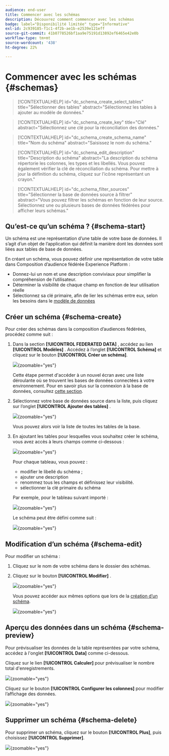 ```yaml
---
audience: end-user
title: Commencer avec les schémas
description: Découvrez comment commencer avec les schémas
badge: label="Disponibilité limitée" type="Informative"
exl-id: 2c939185-f1c1-4f2b-ae1b-e2539e121eff
source-git-commit: 41b0778526bf1aa9e75191d13892ef6465e42e0b
workflow-type: tm+mt
source-wordcount: '438'
ht-degree: 22%

---
```


# Commencer avec les schémas {#schemas}


>[!CONTEXTUALHELP]
>id="dc_schema_create_select_tables"
>title="Sélectionner des tables"
>abstract="Sélectionnez les tables à ajouter au modèle de données."

>[!CONTEXTUALHELP]
>id="dc_schema_create_key"
>title="Clé"
>abstract="Sélectionnez une clé pour la réconciliation des données."

>[!CONTEXTUALHELP]
>id="dc_schema_create_schema_name"
>title="Nom du schéma"
>abstract="Saisissez le nom du schéma."


>[!CONTEXTUALHELP]
>id="dc_schema_edit_description"
>title="Description du schéma"
>abstract="La description du schéma répertorie les colonnes, les types et les libellés. Vous pouvez également vérifier la clé de réconciliation du schéma. Pour mettre à jour la définition du schéma, cliquez sur l’icône représentant un crayon."

>[!CONTEXTUALHELP]
>id="dc_schema_filter_sources"
>title="Sélectionner la base de données source à filtrer"
>abstract="Vous pouvez filtrer les schémas en fonction de leur source. Sélectionnez une ou plusieurs bases de données fédérées pour afficher leurs schémas."


## Qu’est-ce qu’un schéma ? {#schema-start}

Un schéma est une représentation d’une table de votre base de données. Il s’agit d’un objet de l’application qui définit la manière dont les données sont liées aux tables de base de données.

En créant un schéma, vous pouvez définir une représentation de votre table dans Composition d’audience fédérée Experience Platform :

* Donnez-lui un nom et une description conviviaux pour simplifier la compréhension de l’utilisateur.
* Déterminer la visibilité de chaque champ en fonction de leur utilisation réelle
* Sélectionnez sa clé primaire, afin de lier les schémas entre eux, selon les besoins dans le [modèle de données](../data-management/gs-models.md#data-model-start)

## Créer un schéma {#schema-create}

Pour créer des schémas dans la composition d’audiences fédérées, procédez comme suit :

1. Dans la section **[!UICONTROL FEDERATED DATA]** , accédez au lien **[!UICONTROL Modèles]** . Accédez à l’onglet **[!UICONTROL Schéma]** et cliquez sur le bouton **[!UICONTROL Créer un schéma]**.

   ![](assets/schema_create.png){zoomable="yes"}

   Cette étape permet d&#39;accéder à un nouvel écran avec une liste déroulante où se trouvent les bases de données connectées à votre environnement. Pour en savoir plus sur la connexion à la base de données, consultez [cette section](../connections/connections.md#connections-fdb).

1. Sélectionnez votre base de données source dans la liste, puis cliquez sur l’onglet **[!UICONTROL Ajouter des tables]** .

   ![](assets/schema_tables.png){zoomable="yes"}

   Vous pouvez alors voir la liste de toutes les tables de la base.

1. En ajoutant les tables pour lesquelles vous souhaitez créer le schéma, vous avez accès à leurs champs comme ci-dessous :

   ![](assets/schema_fields.png){zoomable="yes"}

   Pour chaque tableau, vous pouvez :

   * modifier le libellé du schéma ;
   * ajouter une description
   * renommez tous les champs et définissez leur visibilité.
   * sélectionner la clé primaire du schéma

   Par exemple, pour le tableau suivant importé :

   ![](assets/schema_lumaorder.png){zoomable="yes"}

   Le schéma peut être défini comme suit :

   ![](assets/schema_lumaorders.png){zoomable="yes"}

## Modification d’un schéma {#schema-edit}

Pour modifier un schéma :

1. Cliquez sur le nom de votre schéma dans le dossier des schémas.

1. Cliquez sur le bouton **[!UICONTROL Modifier]** .

   ![](assets/schema_edit.png){zoomable="yes"}

   Vous pouvez accéder aux mêmes options que lors de la [création d’un schéma](#schema-create).

   ![](assets/schema_edit_orders.png){zoomable="yes"}

## Aperçu des données dans un schéma {#schema-preview}

Pour prévisualiser les données de la table représentées par votre schéma, accédez à l&#39;onglet **[!UICONTROL Data]** comme ci-dessous.

Cliquez sur le lien **[!UICONTROL Calculer]** pour prévisualiser le nombre total d&#39;enregistrements.

![](assets/schema_data.png){zoomable="yes"}

Cliquez sur le bouton **[!UICONTROL Configurer les colonnes]** pour modifier l’affichage des données.

![](assets/schema_columns.png){zoomable="yes"}

## Supprimer un schéma {#schema-delete}

Pour supprimer un schéma, cliquez sur le bouton **[!UICONTROL Plus]**, puis choisissez **[!UICONTROL Supprimer]**.

![](assets/schema_delete.png){zoomable="yes"}
